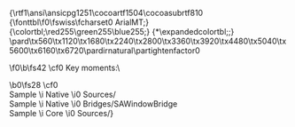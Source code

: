{\rtf1\ansi\ansicpg1251\cocoartf1504\cocoasubrtf810
{\fonttbl\f0\fswiss\fcharset0 ArialMT;}
{\colortbl;\red255\green255\blue255;}
{\*\expandedcolortbl;;}
\pard\tx560\tx1120\tx1680\tx2240\tx2800\tx3360\tx3920\tx4480\tx5040\tx5600\tx6160\tx6720\pardirnatural\partightenfactor0

\f0\b\fs42 \cf0 Key moments:\

\b0\fs28 \cf0 \
Sample
\i Native
\i0 Sources/\
Sample
\i Native
\i0 Bridges/SAWindowBridge\
Sample
\i Core
\i0 Sources/}